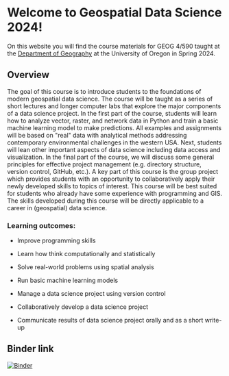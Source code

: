 # Welcome to Geospatial Data Science 2024!

On this website you will find the course materials for GEOG 4/590 taught at the [Department of Geography](https://geography.uoregon.edu/) at the University of Oregon in Spring 2024.

## Overview

The goal of this course is to introduce students to the foundations of modern geospatial data science. The course will be taught as a series of short lectures and longer computer labs that explore the major components of a data science project. In the first part of the course, students will learn how to analyze vector, raster, and network data in Python and train a basic machine learning model to make predictions. All examples and assignments will be based on "real" data with analytical methods addressing contemporary environmental challenges in the western USA. Next, students will lean other important aspects of data science including data access and visualization. In the final part of the course, we will discuss some general principles for effective project management (e.g. directory structure, version control, GitHub, etc.). A key part of this course is the group project which provides students with an opportunity to collaboratively apply their newly developed skills to topics of interest. This course will be best suited for students who already have some experience with programming and GIS. The skills developed during this 	course will be directly applicable to a career in (geospatial) data science.

### Learning outcomes:

* Improve programming skills

* Learn how think computationally and statistically

* Solve real-world problems using spatial analysis

* Run basic machine learning models

* Manage a data science project using version control

* Collaboratively develop a data science project

* Communicate results of data science project orally and as a short write-up

## Binder link

[![Binder](https://mybinder.org/badge_logo.svg)](https://mybinder.org/v2/gh/owel-lab/gds-applications-site/HEAD)

